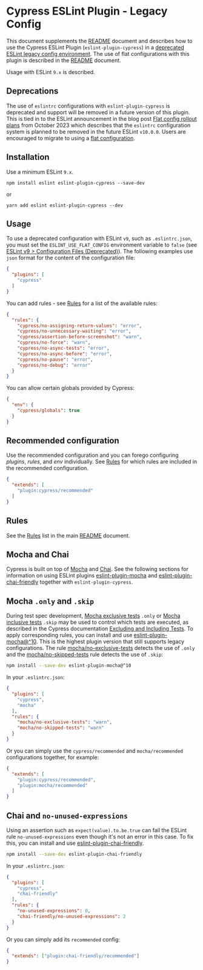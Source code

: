 # Cypress ESLint Plugin - Legacy Config

This document supplements the [README](./README.md) document and describes how to use the Cypress ESLint Plugin (`eslint-plugin-cypress`) in a [deprecated ESLint legacy config environment](https://eslint.org/docs/latest/use/configure/configuration-files-deprecated). The use of flat configurations with this plugin is described in the [README](./README.md) document.

Usage with ESLint `9.x` is described.

## Deprecations

The use of `eslintrc` configurations with `eslint-plugin-cypress` is deprecated and support will be removed in a future version of this plugin. This is tied in to the ESLint announcement in the blog post [Flat config rollout plans](https://eslint.org/blog/2023/10/flat-config-rollout-plans/) from October 2023 which describes that the `eslintrc` configuration system is planned to be removed in the future ESLint `v10.0.0`. Users are encouraged to migrate to using a [flat configuration](https://eslint.org/docs/latest/use/configure/configuration-files).

## Installation

Use a minimum ESLint `9.x`.

```shell
npm install eslint eslint-plugin-cypress --save-dev
```

or

```shell
yarn add eslint eslint-plugin-cypress --dev
```

## Usage

To use a deprecated configuration with ESLint `v9`, such as `.eslintrc.json`, you must set the `ESLINT_USE_FLAT_CONFIG` environment variable to `false` (see [ESLint v9 > Configuration Files (Deprecated)](https://eslint.org/docs/latest/use/configure/configuration-files-deprecated)). The following examples use `json` format for the content of the configuration file:

```json
{
  "plugins": [
    "cypress"
  ]
}
```

You can add rules - see [Rules](./README.md#rules) for a list of the available rules:

```json
{
  "rules": {
    "cypress/no-assigning-return-values": "error",
    "cypress/no-unnecessary-waiting": "error",
    "cypress/assertion-before-screenshot": "warn",
    "cypress/no-force": "warn",
    "cypress/no-async-tests": "error",
    "cypress/no-async-before": "error",
    "cypress/no-pause": "error",
    "cypress/no-debug": "error"
  }
}
```

You can allow certain globals provided by Cypress:

```json
{
  "env": {
    "cypress/globals": true
  }
}
```

## Recommended configuration

Use the recommended configuration and you can forego configuring _plugins_, _rules_, and _env_ individually. See [Rules](./README.md#rules) for which rules are included in the recommended configuration.

```json
{
  "extends": [
    "plugin:cypress/recommended"
  ]
}
```

## Rules

See the [Rules](./README.md#rules) list in the main [README](./README.md) document.

## Mocha and Chai

Cypress is built on top of [Mocha](https://on.cypress.io/app/references/bundled-libraries#Mocha) and [Chai](https://on.cypress.io/app/references/bundled-libraries#Chai). See the following sections for information on using ESLint plugins [eslint-plugin-mocha](https://www.npmjs.com/package/eslint-plugin-mocha) and [eslint-plugin-chai-friendly](https://www.npmjs.com/package/eslint-plugin-chai-friendly) together with `eslint-plugin-cypress`.

## Mocha `.only` and `.skip`

During test spec development, [Mocha exclusive tests](https://mochajs.org/#exclusive-tests) `.only` or [Mocha inclusive tests](https://mochajs.org/#inclusive-tests) `.skip` may be used to control which tests are executed, as described in the Cypress documentation [Excluding and Including Tests](https://on.cypress.io/app/core-concepts/writing-and-organizing-tests#Excluding-and-Including-Tests). To apply corresponding rules, you can install and use [eslint-plugin-mocha@^10](https://www.npmjs.com/package/eslint-plugin-mocha). This is the highest plugin version that still supports legacy configurations. The rule [mocha/no-exclusive-tests](https://github.com/lo1tuma/eslint-plugin-mocha/blob/main/docs/rules/no-exclusive-tests.md) detects the use of `.only` and the [mocha/no-skipped-tests](https://github.com/lo1tuma/eslint-plugin-mocha/blob/v10.5.0/docs/rules/no-skipped-tests.md) rule detects the use of `.skip`:

```sh
npm install --save-dev eslint-plugin-mocha@^10
```

In your `.eslintrc.json`:

```json
{
  "plugins": [
    "cypress",
    "mocha"
  ],
  "rules": {
    "mocha/no-exclusive-tests": "warn",
    "mocha/no-skipped-tests": "warn"
  }
}
```

Or you can simply use the `cypress/recommended` and `mocha/recommended` configurations together, for example:

```json
{
  "extends": [
    "plugin:cypress/recommended",
    "plugin:mocha/recommended"
  ]
}
```

## Chai and `no-unused-expressions`

Using an assertion such as `expect(value).to.be.true` can fail the ESLint rule `no-unused-expressions` even though it's not an error in this case. To fix this, you can install and use [eslint-plugin-chai-friendly](https://www.npmjs.com/package/eslint-plugin-chai-friendly).

```sh
npm install --save-dev eslint-plugin-chai-friendly
```

In your `.eslintrc.json`:

```json
{
  "plugins": [
    "cypress",
    "chai-friendly"
  ],
  "rules": {
    "no-unused-expressions": 0,
    "chai-friendly/no-unused-expressions": 2
  }
}
```

Or you can simply add its `recommended` config:

```json
{
  "extends": ["plugin:chai-friendly/recommended"]
}
```
